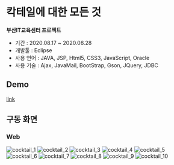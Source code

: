 # 칵테일에 대한 모든 것
__부산IT교육센터 프로젝트__
- 기간 : 2020.08.17 ~ 2020.08.28
- 개발툴 : Eclipse
- 사용 언어 : JAVA, JSP, Html5, CSS3, JavaScript, Oracle
- 사용 기술 : Ajax, JavaMail, BootStrap, Gson, JQuery, JDBC

## Demo
[link](https://hjh-cocktail.herokuapp.com/)

## 구동 화면
### Web
![cocktail_1](https://user-images.githubusercontent.com/68496830/139200424-97bffaec-50af-417c-a563-fa7dbb27ce11.png)
![cocktail_2](https://user-images.githubusercontent.com/68496830/139200429-8e2ed1cc-2b39-4192-aec3-0e1bc30ff6fb.png)
![cocktail_3](https://user-images.githubusercontent.com/68496830/139200436-bd63c0f0-ba18-4412-9498-9279b0b62139.png)
![cocktail_4](https://user-images.githubusercontent.com/68496830/139200445-33358136-0017-4797-af98-bbe7cdb5cb9a.png)
![cocktail_5](https://user-images.githubusercontent.com/68496830/139200450-3cdff144-76a1-441b-881a-733821827bdf.png)
![cocktail_6](https://user-images.githubusercontent.com/68496830/139200461-bf4a5a6e-675f-47e0-8181-461be68c4277.png)
![cocktail_7](https://user-images.githubusercontent.com/68496830/139200467-35d5321d-ee83-4d89-a8c0-431e9a75f8dc.png)
![cocktail_8](https://user-images.githubusercontent.com/68496830/139200478-cb1f83e5-8f7c-4148-be3c-1d059798965a.png)
![cocktail_9](https://user-images.githubusercontent.com/68496830/139200481-e494d2cc-4717-4078-961f-38dbb0ed0826.png)
![cocktail_10](https://user-images.githubusercontent.com/68496830/139200492-14c5bbc5-1c65-4467-ac3f-5c957909d542.png)

<!-- ## 설치 방법
MAC:

```sh
npm install
npx react-native link react-native-vector-icons
npx pod-install
```

윈도우:

```sh
npm install
npx react-native link react-native-vector-icons
```


## 개발 환경 설정

모든 개발 의존성 설치 방법과 자동 테스트 슈트 실행 방법을 운영체제 별로 작성합니다.

```sh
make install
npm test
``` -->

